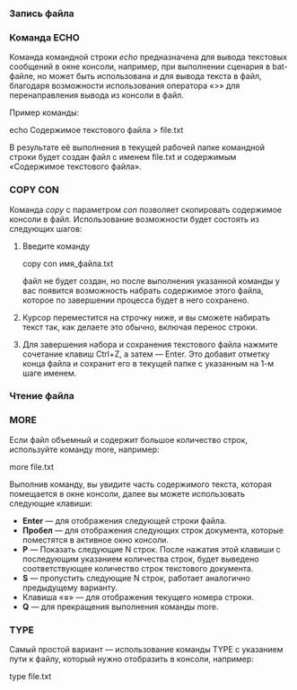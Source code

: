 ### Запись файла

### Команда ECHO

Команда командной строки _echo_ предназначена для вывода текстовых сообщений в окне консоли, например, при выполнении сценария в bat-файле, но может быть использована и для вывода текста в файл, благодаря возможности использования оператора «>» для перенаправления вывода из консоли в файл.

Пример команды:

echo Содержимое текстового файла > file.txt

В результате её выполнения в текущей рабочей папке командной строки будет создан файл с именем file.txt и содержимым «Содержимое текстового файла».

### COPY CON

Команда _copy_ с параметром _con_ позволяет скопировать содержимое консоли в файл. Использование возможности будет состоять из следующих шагов:

1. Введите команду
    
    copy con имя_файла.txt
    
    файл не будет создан, но после выполнения указанной команды у вас появится возможность набрать содержимое этого файла, которое по завершении процесса будет в него сохранено.
2. Курсор переместится на строчку ниже, и вы сможете набирать текст так, как делаете это обычно, включая перенос строки.
3. Для завершения набора и сохранения текстового файла нажмите сочетание клавиш Ctrl+Z, а затем — Enter. Это добавит отметку конца файла и сохранит его в текущей папке с указанным на 1-м шаге именем.

### Чтение файла

### MORE

Если файл объемный и содержит большое количество строк, используйте команду more, например:

more file.txt

Выполнив команду, вы увидите часть содержимого текста, которая помещается в окне консоли, далее вы можете использовать следующие клавиши:

- **Enter** — для отображения следующей строки файла.
- **Пробел** — для отображения следующих строк документа, которые поместятся в активное окно консоли.
- **P** — Показать следующие N строк. После нажатия этой клавиши с последующим указанием количества строк, будет выведено соответствующее количество строк текстового документа.
- **S** — пропустить следующие N строк, работает аналогично предыдущему варианту.
- Клавиша «**=**» — для отображения текущего номера строки.
- **Q** — для прекращения выполнения команды more.

### TYPE

Самый простой вариант — использование команды TYPE с указанием пути к файлу, который нужно отобразить в консоли, например:

type file.txt